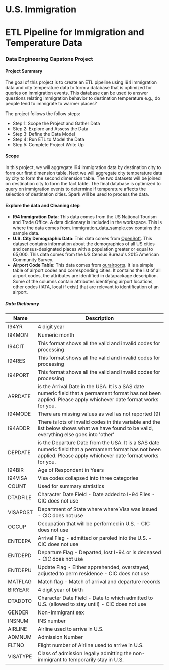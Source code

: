 # U.S. Immigration
# ETL Pipeline for Immigration and Temperature Data
### Data Engineering Capstone Project

#### Project Summary
The goal of this project is to create an ETL pipeline using I94 immigration data and city temperature data to form a database that is optimized for queries on immigration events. This database can be used to answer questions relating immigration behavior to destination temperature e.g., do people tend to immigrate to warmer places?

The project follows the follow steps:
* Step 1: Scope the Project and Gather Data
* Step 2: Explore and Assess the Data
* Step 3: Define the Data Model
* Step 4: Run ETL to Model the Data
* Step 5: Complete Project Write Up
#### Scope
In this project, we will aggregate I94 immigration data by destination city to form our first dimension table. Next we will aggregate city temperature data by city to form the second dimension table. The two datasets will be joined on destination city to form the fact table. The final database is optimized to query on immigration events to determine if temperature affects the selection of destination cities. Spark will be used to process the data.
#### Explore the data and Cleaning step

- **I94 Immigration Data**: This data comes from the US National Tourism and Trade Office. A data dictionary is included in the workspace. This is where the data comes from. immigration_data_sample.csv contains the sample data.
- **U.S. City Demographic Data**: This data comes from [OpenSoft](https://public.opendatasoft.com/explore/dataset/us-cities-demographics/export/). This dataset contains information about the demographics of all US cities and census-designated places with a population greater or equal to 65,000. This data comes from the US Census Bureau's 2015 American Community Survey.
- **Airport Code Table**: This data comes from [ourairports](http://ourairports.com/data/airports.csv). It is a simple table of airport codes and corresponding cities. It contains the list of all airport codes, the attributes are identified in datapackage description. Some of the columns contain attributes identifying airport locations, other codes (IATA, local if exist) that are relevant to identification of an airport.

##### Data Dictionary
Name | Description
-----|-------------
I94YR|4 digit year
I94MON|Numeric month
I94CIT|This format shows all the valid and invalid codes for processing
I94RES|This format shows all the valid and invalid codes for processing
I94PORT|This format shows all the valid and invalid codes for processing
ARRDATE|is the Arrival Date in the USA. It is a SAS date numeric field that a permament format has not been applied.  Please apply whichever date format works for you.
I94MODE|There are missing values as well as not reported (9)
I94ADDR|There is lots of invalid codes in this variable and the list below shows what we have found to be valid, everything else goes into 'other'
DEPDATE| is the Departure Date from the USA. It is a SAS date numeric field that  a permament format has not been applied.  Please apply whichever date format works for you.
I94BIR|Age of Respondent in Years
I94VISA|Visa codes collapsed into three categories
COUNT|Used for summary statistics
DTADFILE|Character Date Field - Date added to I-94 Files - CIC does not use
VISAPOST|Department of State where where Visa was issued - CIC does not use
OCCUP|Occupation that will be performed in U.S. - CIC does not use
ENTDEPA|Arrival Flag - admitted or paroled into the U.S. - CIC does not use
ENTDEPD|Departure Flag - Departed, lost I-94 or is deceased - CIC does not use
ENTDEPU|Update Flag - Either apprehended, overstayed, adjusted to perm residence - CIC does not use
MATFLAG|Match flag - Match of arrival and departure records
BIRYEAR|4 digit year of birth
DTADDTO|Character Date Field - Date to which admitted to U.S. (allowed to stay until) - CIC does not use
GENDER|Non-immigrant sex
INSNUM|INS number
AIRLINE|Airline used to arrive in U.S.
ADMNUM|Admission Number
FLTNO|Flight number of Airline used to arrive in U.S.
VISATYPE|Class of admission legally admitting the non-immigrant to temporarily stay in U.S.